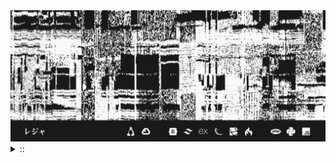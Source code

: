 <img src="./banner.png">
<details><summary> :: </summary>
<!--START_SECTION:waka-->

```
From: 09 August 2024 - To: 23 December 2024

Total Time: 800 hrs 29 mins

Python                     238 hrs 14 mins ///////------------------   27.83 %
PHP                        157 hrs 10 mins /////--------------------   18.36 %
Text                       57 hrs 36 mins  //-----------------------   06.73 %
Other                      55 hrs 30 mins  //-----------------------   06.49 %
```

<!--END_SECTION:waka-->
</details>
